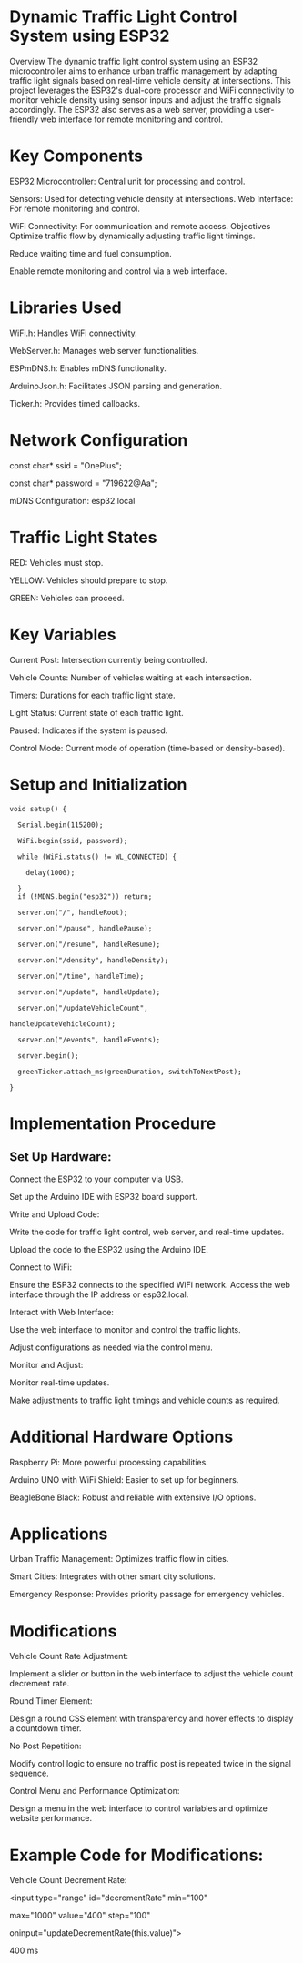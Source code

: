 # Dynamic Traffic Light Control System using ESP32
Overview
The dynamic traffic light control system using an ESP32 microcontroller aims to enhance urban traffic management by adapting traffic light signals based on real-time vehicle density at intersections. This project leverages the ESP32's dual-core processor and WiFi connectivity to monitor vehicle density using sensor inputs and adjust the traffic signals accordingly. The ESP32 also serves as a web server, providing a user-friendly web interface for remote monitoring and control.

# Key Components
ESP32 Microcontroller: Central unit for processing and control.

Sensors: Used for detecting vehicle density at intersections.
Web Interface: For remote monitoring and control.

WiFi Connectivity: For communication and remote access.
Objectives Optimize traffic flow by dynamically adjusting traffic light timings.

Reduce waiting time and fuel consumption.

Enable remote monitoring and control via a web interface.

# Libraries Used
WiFi.h: Handles WiFi connectivity.

WebServer.h: Manages web server functionalities.

ESPmDNS.h: Enables mDNS functionality.

ArduinoJson.h: Facilitates JSON parsing and generation.

Ticker.h: Provides timed callbacks.

# Network Configuration

const char* ssid = "OnePlus";

const char* password = "719622@Aa";

mDNS Configuration: esp32.local

# Traffic Light States
RED: Vehicles must stop.

YELLOW: Vehicles should prepare to stop.

GREEN: Vehicles can proceed.

# Key Variables
Current Post: Intersection currently being controlled.

Vehicle Counts: Number of vehicles waiting at each 
intersection.

Timers: Durations for each traffic light state.

Light Status: Current state of each traffic light.

Paused: Indicates if the system is paused.

Control Mode: Current mode of operation (time-based or density-based).

# Setup and Initialization
```
void setup() {

  Serial.begin(115200);

  WiFi.begin(ssid, password);

  while (WiFi.status() != WL_CONNECTED) {

    delay(1000);

  }
  if (!MDNS.begin("esp32")) return;

  server.on("/", handleRoot);

  server.on("/pause", handlePause);

  server.on("/resume", handleResume);

  server.on("/density", handleDensity);

  server.on("/time", handleTime);

  server.on("/update", handleUpdate);

  server.on("/updateVehicleCount", 

handleUpdateVehicleCount);

  server.on("/events", handleEvents);

  server.begin();

  greenTicker.attach_ms(greenDuration, switchToNextPost);

} 
```
# Implementation Procedure

## Set Up Hardware:
Connect the ESP32 to your computer via USB.

Set up the Arduino IDE with ESP32 board support.

Write and Upload Code:

Write the code for traffic light control, web server, and real-time updates.

Upload the code to the ESP32 using the Arduino IDE.

Connect to WiFi:

Ensure the ESP32 connects to the specified WiFi network.
Access the web interface through the IP address or esp32.local.

Interact with Web Interface:

Use the web interface to monitor and control the traffic lights.

Adjust configurations as needed via the control menu.

Monitor and Adjust:

Monitor real-time updates.

Make adjustments to traffic light timings and vehicle counts as required.

# Additional Hardware Options
Raspberry Pi: More powerful processing capabilities.

Arduino UNO with WiFi Shield: Easier to set up for beginners.

BeagleBone Black: Robust and reliable with extensive I/O options.

# Applications

Urban Traffic Management: Optimizes traffic flow in cities.

Smart Cities: Integrates with other smart city solutions.

Emergency Response: Provides priority passage for 
emergency vehicles.

# Modifications
Vehicle Count Rate Adjustment:

Implement a slider or button in the web interface to adjust the vehicle count decrement rate.

Round Timer Element:

Design a round CSS element with transparency and hover effects to display a countdown timer.

No Post Repetition:

Modify control logic to ensure no traffic post is repeated twice in the signal sequence.

Control Menu and Performance Optimization:

Design a menu in the web interface to control variables and optimize website performance.

# Example Code for Modifications:


<div>

  <label for="decrementRate">Vehicle Count Decrement 
Rate:</label>

  <input type="range" id="decrementRate" min="100" 

max="1000" value="400" step="100" 

oninput="updateDecrementRate(this.value)">

  <span id="decrementRateValue">400 ms</span>

</div>

<style>

  .round-timer {

    border-radius: 50%;

    background: rgba(0, 0, 0, 0.5);

    color: white;

    text-align: center;

    line-height: 50px;

    width: 50px;

    height: 50px;

    transition: background 0.3s;

  }

  .round-timer:hover {

    background: rgba(0, 0, 0, 0.7);

  }

</style>
